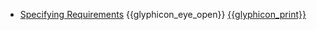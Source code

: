* [Specifying Requirements]({{baseUrl}}/specifyingRequirements/)
  <trigger for="pop:specifyingRequirements-preview">{{glyphicon_eye_open}}</trigger> [{{glyphicon_print}}](specifyingRequirements/print.html)

<popover id="pop:specifyingRequirements-preview" title="Specifying Requirements {{glyphicon_eye_open}}" placement="right">
  <div slot="content">
    <include src="preview.md" />
  </div>
</popover>
